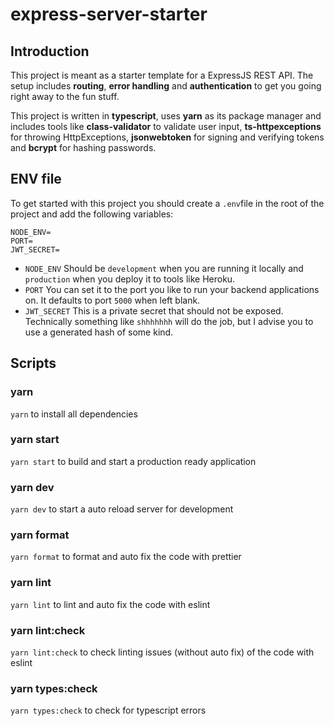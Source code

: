 # express-server-starter

## Introduction

This project is meant as a starter template for a ExpressJS REST API. The setup includes **routing**, **error handling** and **authentication** to get you going right away to the fun stuff.

This project is written in **typescript**, uses **yarn** as its package manager and includes tools like **class-validator** to validate user input, **ts-httpexceptions** for throwing HttpExceptions,
**jsonwebtoken** for signing and verifying tokens and **bcrypt** for hashing passwords.

## ENV file

To get started with this project you should create a `.env`file in the root of the project and add the following variables:

```
NODE_ENV=
PORT=
JWT_SECRET=
```

- `NODE_ENV` Should be `development` when you are running it locally and `production` when you deploy it to tools like Heroku.
- `PORT` You can set it to the port you like to run your backend applications on. It defaults to port `5000` when left blank.
- `JWT_SECRET` This is a private secret that should not be exposed. Technically something like `shhhhhhh` will do the job, but I advise you to use a generated hash of some kind.

## Scripts

### yarn
`yarn` to install all dependencies

### yarn start

`yarn start` to build and start a production ready application

### yarn dev

`yarn dev` to start a auto reload server for development

### yarn format

`yarn format` to format and auto fix the code with prettier

### yarn lint

`yarn lint` to lint and auto fix the code with eslint

### yarn lint:check

`yarn lint:check` to check linting issues (without auto fix) of the code with eslint

### yarn types:check

`yarn types:check` to check for typescript errors
